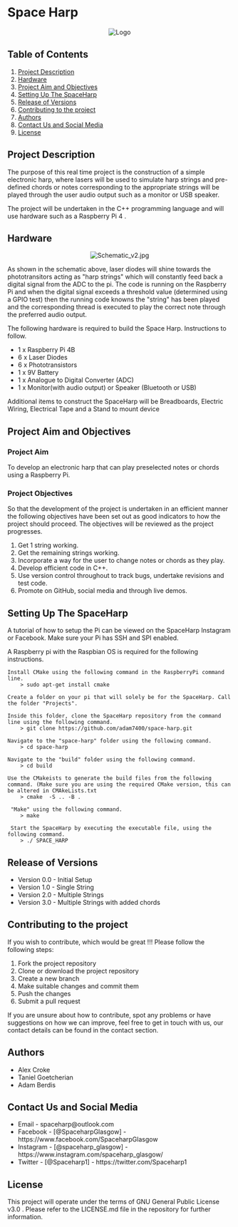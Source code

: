 # Space Harp

<div align="center">
<img src="https://github.com/adam7400/space-harp/blob/main/Images/logo.png" alt="Logo" >
</div>

## Table of Contents 

  <ol>
	<li> 
		<a href="## Project Description ">Project Description </a>   
	</li>
	<li> 
		<a href="## Hardware ">Hardware </a>   
	</li>
	<li>
		<a href="## Project Aim and Objectives ">Project Aim and Objectives </a> 
	</li>
	<li> 
		<a href="## Setting Up The SpaceHarp  "> Setting Up The SpaceHarp  </a>   
	</li>
	<li> 
		<a href="## Release of Versions "> Release of Versions </a>   
	</li>
	<li> 
		<a href="## Contributing to the project ">Contributing to the project </a>  
	</li>
	<li> 
		<a href="## Authors  ">Authors </a>   
	</li>
	<li> 
		<a href="## Contact Us and Social Media ">Contact Us and Social Media </a>   
	</li>
	<li> 
		<a href="## License ">License </a>   
	</li>
  </ol>

## Project Description 

<p>The purpose of this real time project is the construction of a simple electronic harp, where lasers will be used to simulate harp strings and pre-defined chords or notes corresponding to the appropriate strings will be played through the user audio output such as a monitor or USB speaker. </p>

<p> The project will be undertaken in the C++ programming language and will use hardware such as a Raspberry Pi 4 . </p>

## Hardware

<div align="center">
<img src="https://github.com/adam7400/space-harp/blob/main/Images/Schematic_v2.jpg" alt="Schematic_v2.jpg" >
</div>

<p> As shown in the schematic above, laser diodes will shine towards the phototransitors acting as "harp strings" which will constantly feed back a digital signal from the ADC to the pi. The code is running on the Raspberry Pi and when the digital signal exceeds a threshold value (determined using a GPIO test) then the running code knowns the "string" has been played and the corresponding thread is executed to play the correct note through the preferred audio output.</p>

<p>The following hardware is required to build the Space Harp. Instructions to follow. </p> 

<ul>
<li> 1 x Raspberry Pi 4B </li>
<li> 6 x Laser Diodes </li>
<li> 6 x Phototransistors </li>
<li> 1 x 9V Battery</li>
<li> 1 x Analogue to Digital Converter (ADC) </li>
<li> 1 x Monitor(with audio output) or Speaker (Bluetooth or USB) </li>
</ul>

<p> Additional items to construct the SpaceHarp will be Breadboards, Electric Wiring, Electrical Tape and a Stand to mount device <p>

## Project Aim and Objectives

### Project Aim
To develop an electronic harp that can play preselected notes or chords using a Raspberry Pi.

### Project Objectives

So that the development of the project is undertaken in an efficient manner the following objectives have been set out as good indicators to how the project should proceed. The objectives will be reviewed as the project progresses. 

<ol>
<li>Get 1 string working. </li>
<li>Get the remaining strings working. </li>
<li>Incorporate a way for the user to change notes or chords as they play. </li>
<li>Develop efficient code in C++. </li>
<li>Use version control throughout to track bugs, undertake revisions and test code. </li>
<li>Promote on GitHub, social media and through live demos. </li>
</ol>
 

## Setting Up The SpaceHarp

A tutorial of how to setup the Pi can be viewed on the SpaceHarp Instagram or Facebook. Make sure your Pi has SSH and SPI enabled.

<p> A Raspberry pi with the Raspbian OS is required for the following instructions. </p>	
	
	Install CMake using the following command in the RaspberryPi command line.
		> sudo apt-get install cmake

	Create a folder on your pi that will solely be for the SpaceHarp. Call the folder "Projects". 

	Inside this folder, clone the SpaceHarp repository from the command line using the following command. 
		> git clone https://github.com/adam7400/space-harp.git  

	Navigate to the "space-harp" folder using the following command. 
		> cd space-harp

	Navigate to the "build" folder using the following command. 
		> cd build

	Use the CMakeists to generate the build files from the following command. (Make sure you are using the required CMake version, this can be altered in CMAkeLists.txt 
		> cmake  -S .. -B .
		
	 "Make" using the following command. 
		> make

	 Start the SpaceHarp by executing the executable file, using the following command. 
		> ./ SPACE_HARP

## Release of Versions 

<ul>
<li>Version 0.0 - Initial Setup </li>
<li>Version 1.0 - Single String </li>
<li>Version 2.0 - Multiple Strings </li>
<li>Version 3.0 - Multiple Strings with added chords</li>
</ul>

## Contributing to the project

If you wish to contribute, which would be great !!! Please follow the following steps:

<ol>
<li>Fork the project repository</li>
<li>Clone or download the project repository </li>
<li>Create a new branch</li>
<li>Make suitable changes and commit them</li>
<li>Push the changes </li>
<li>Submit a pull request</li>
</ol>

If you are unsure about how to contribute, spot any problems or have suggestions on how we can improve, feel free to get in touch with us, our contact details can be found in the contact section. 


## Authors 

<ul>
<li> Alex Croke </li>
<li> Taniel Goetcherian </li>
<li> Adam Berdis </li>
</ul>

## Contact Us and Social Media

<ul>
<li>Email -  spaceharp@outlook.com </li>
<li>Facebook - [@SpaceharpGlasgow] - https://www.facebook.com/SpaceharpGlasgow </li>
<li>Instagram - [@spaceharp_glasgow] -  https://www.instagram.com/spaceharp_glasgow/</li>
<li>Twitter - [@Spaceharp1] - https://twitter.com/Spaceharp1 </li>
</ul>

## License 

This project will operate under the terms of GNU General Public License v3.0 . Please refer to the LICENSE.md file in the repository for further information.
















